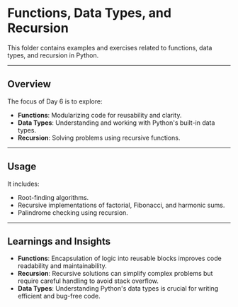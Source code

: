 # Functions, Data Types, and Recursion

This folder contains examples and exercises related to functions, data types, and recursion in Python.

---

## Overview

The focus of Day 6 is to explore:
- **Functions**: Modularizing code for reusability and clarity.
- **Data Types**: Understanding and working with Python's built-in data types.
- **Recursion**: Solving problems using recursive functions.

---

## Usage

It includes:
- Root-finding algorithms.
- Recursive implementations of factorial, Fibonacci, and harmonic sums.
- Palindrome checking using recursion.

---

## Learnings and Insights

- **Functions**: Encapsulation of logic into reusable blocks improves code readability and maintainability.
- **Recursion**: Recursive solutions can simplify complex problems but require careful handling to avoid stack overflow.
- **Data Types**: Understanding Python's data types is crucial for writing efficient and bug-free code.
